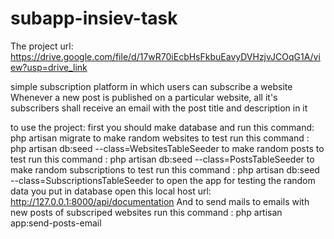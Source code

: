 # subapp-insiev-task
The project url: https://drive.google.com/file/d/17wR70iEcbHsFkbuEavyDVHzjvJCOqG1A/view?usp=drive_link

simple subscription platform in which users can subscribe a website Whenever a new post is published on a particular website, all it's subscribers shall receive an email with the post title and description in it


to use the project:
first you should make database and run this command: php artisan migrate
to make random websites to test run this command : php artisan db:seed --class=WebsitesTableSeeder
to make random posts to test run this command : php artisan db:seed --class=PostsTableSeeder
to make random subscriptions to test run this command : php artisan db:seed --class=SubscriptionsTableSeeder 
to open the app for testing the random data you put in database open this local host url: http://127.0.0.1:8000/api/documentation
And to send mails to emails with new posts of subscriped websites run this command : php artisan app:send-posts-email
